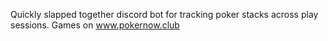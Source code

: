 Quickly slapped together discord bot for tracking poker stacks across play sessions. Games on www.pokernow.club
